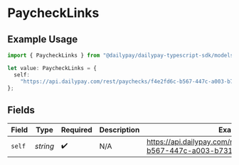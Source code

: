 # PaycheckLinks

## Example Usage

```typescript
import { PaycheckLinks } from "@dailypay/dailypay-typescript-sdk/models";

let value: PaycheckLinks = {
  self:
    "https://api.dailypay.com/rest/paychecks/f4e2fd6c-b567-447c-a003-b7315b8d22d2",
};
```

## Fields

| Field                                                                        | Type                                                                         | Required                                                                     | Description                                                                  | Example                                                                      |
| ---------------------------------------------------------------------------- | ---------------------------------------------------------------------------- | ---------------------------------------------------------------------------- | ---------------------------------------------------------------------------- | ---------------------------------------------------------------------------- |
| `self`                                                                       | *string*                                                                     | :heavy_check_mark:                                                           | N/A                                                                          | https://api.dailypay.com/rest/paychecks/f4e2fd6c-b567-447c-a003-b7315b8d22d2 |